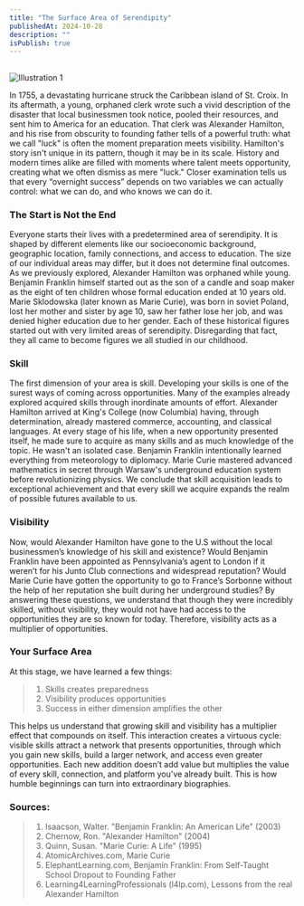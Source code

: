 ```yaml
---
title: "The Surface Area of Serendipity"
publishedAt: 2024-10-28
description: ""
isPublish: true
---
```

## 


 <Image
  src="https://pbs.twimg.com/media/Ga-IKJnWMAAhlMW?format=jpg&name=large"
  alt="Illustration 1"
  width={1080}
  height={800}
  className="bg-secondary"
  caption=""
  contained
/>



In 1755, a devastating hurricane struck the Caribbean island of St. Croix. In its aftermath, a
young, orphaned clerk wrote such a vivid description of the disaster that local businessmen took
notice, pooled their resources, and sent him to America for an education. That clerk was
Alexander Hamilton, and his rise from obscurity to founding father tells of a powerful truth:
what we call "luck" is often the moment preparation meets visibility.
Hamilton's story isn't unique in its pattern, though it may be in its scale. History and modern
times alike are filled with moments where talent meets opportunity, creating what we often
dismiss as mere "luck." Closer examination tells us that every “overnight success” depends on
two variables we can actually control: what we can do, and who knows we can do it.

### The Start is Not the End

Everyone starts their lives with a predetermined area of serendipity. It is shaped by different
elements like our socioeconomic background, geographic location, family connections, and
access to education. The size of our individual areas may differ, but it does not determine final
outcomes. As we previously explored, Alexander Hamilton was orphaned while young.
Benjamin Franklin himself started out as the son of a candle and soap maker as the eight of ten
children whose formal education ended at 10 years old. Marie Sklodowska (later known as Marie
Curie), was born in soviet Poland, lost her mother and sister by age 10, saw her father lose her
job, and was denied higher education due to her gender. Each of these historical figures started
out with very limited areas of serendipity. Disregarding that fact, they all came to become figures
we all studied in our childhood.

### Skill

The first dimension of your area is skill. Developing your skills is one of the surest ways of
coming across opportunities. Many of the examples already explored acquired skills through
inordinate amounts of effort. Alexander Hamilton arrived at King's College (now Columbia)
having, through determination, already mastered commerce, accounting, and classical languages.
At every stage of his life, when a new opportunity presented itself, he made sure to acquire as
many skills and as much knowledge of the topic. He wasn't an isolated case. Benjamin Franklin
intentionally learned everything from meteorology to diplomacy. Marie Curie mastered advanced
mathematics in secret through Warsaw's underground education system before revolutionizing
physics. We conclude that skill acquisition leads to exceptional achievement and that every skill
we acquire expands the realm of possible futures available to us.

### Visibility

Now, would Alexander Hamilton have gone to the U.S without the local businessmen’s
knowledge of his skill and existence? Would Benjamin Franklin have been appointed as
Pennsylvania’s agent to London if it weren’t for his Junto Club connections and widespread
reputation? Would Marie Curie have gotten the opportunity to go to France’s Sorbonne without
the help of her reputation she built during her underground studies? By answering these
questions, we understand that though they were incredibly skilled, without visibility, they would
not have had access to the opportunities they are so known for today. Therefore, visibility acts as
a multiplier of opportunities.

### Your Surface Area

At this stage, we have learned a few things:

> 1. Skills creates preparedness
> 2. Visibility produces opportunities
> 3. Success in either dimension amplifies the other

This helps us understand that growing skill and visibility has a multiplier effect that compounds
on itself. This interaction creates a virtuous cycle: visible skills attract a network that presents
opportunities, through which you gain new skills, build a larger network, and access even greater
opportunities. Each new addition doesn’t add value but multiplies the value of every skill,
connection, and platform you've already built. This is how humble beginnings can turn into
extraordinary biographies.

### Sources:

> 1. Isaacson, Walter. "Benjamin Franklin: An American Life" (2003)
> 2. Chernow, Ron. "Alexander Hamilton" (2004)
> 3. Quinn, Susan. "Marie Curie: A Life" (1995)
> 4. AtomicArchives.com, Marie Curie
> 5. ElephantLearning.com, Benjamin Franklin: From Self-Taught School Dropout to Founding Father
> 6. Learning4LearningProfessionals (l4lp.com), Lessons from the real Alexander Hamilton

[multae requirit primi]: http://heu.io/
[si]: http://infelixlucina.net/mutati
